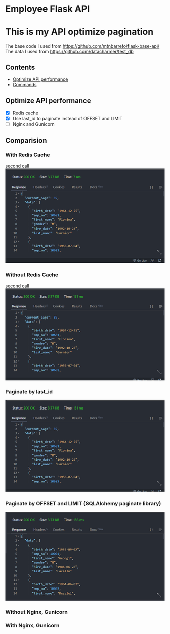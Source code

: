 # Employee Flask API
# This is my API optimize pagination
The base code I used from https://github.com/mtnbarreto/flask-base-api\
The data I used from https://github.com/datacharmer/test_db
## Contents

- [ Optimize API performance](#optimize-api-performance)
- [Commands](#comparision)
## Optimize API performance
- [x] Redis cache
- [x] Use last_id to paginate instead of OFFSET and LIMIT
- [ ] Nginx and Gunicorn
## Comparision
### With Redis Cache
second call
<img src="https://github.com/Al3xDo/optimize_exercise/blob/develop/docs/images/redis_cache_second_call.png"/>
### Without Redis Cache
second call
<img src="https://github.com/Al3xDo/optimize_exercise/blob/develop/docs/images/last_id.png"/>

### Paginate by last_id
<img src="https://github.com/Al3xDo/optimize_exercise/blob/develop/docs/images/last_id.png"/>

### Paginate by OFFSET and LIMIT (SQLAlchemy paginate library) 

<img src="https://github.com/Al3xDo/optimize_exercise/blob/develop/docs/images/limit_offset.png"/>

### Without Nginx, Gunicorn 
### With Nginx, Gunicorn 
